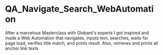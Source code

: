 # QA_Navigate_Search_WebAutomation
After a marvelous Masterclass with Globant's experts I got inspired and made a Web Automation that navigates, inputs text, searches, waits for page load, verifies title match, and prints result. Also, retrieves and prints all anchor link texts
